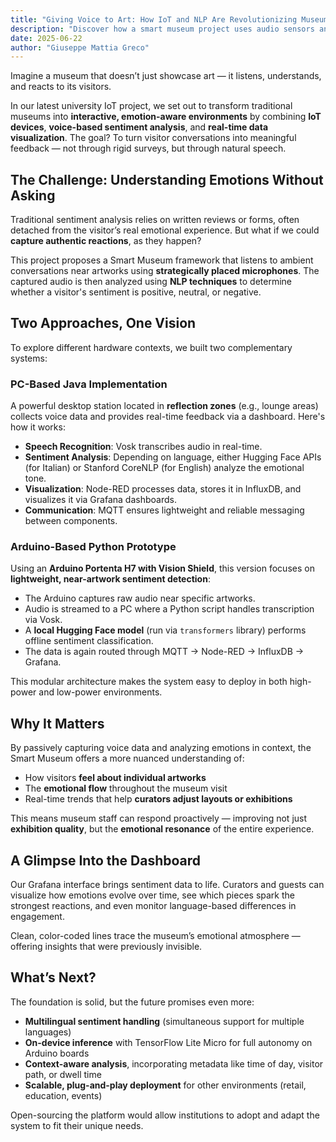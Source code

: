 ```yaml
---
title: "Giving Voice to Art: How IoT and NLP Are Revolutionizing Museum Experiences"
description: "Discover how a smart museum project uses audio sensors and real-time sentiment analysis to understand visitors' emotions and reshape cultural spaces."
date: 2025-06-22
author: "Giuseppe Mattia Greco"
---
```


Imagine a museum that doesn’t just showcase art — it listens, understands, and reacts to its visitors.

In our latest university IoT project, we set out to transform traditional museums into **interactive, emotion-aware environments** by combining **IoT devices**, **voice-based sentiment analysis**, and **real-time data visualization**. The goal? To turn visitor conversations into meaningful feedback — not through rigid surveys, but through natural speech.

## The Challenge: Understanding Emotions Without Asking

Traditional sentiment analysis relies on written reviews or forms, often detached from the visitor’s real emotional experience. But what if we could **capture authentic reactions**, as they happen?

This project proposes a Smart Museum framework that listens to ambient conversations near artworks using **strategically placed microphones**. The captured audio is then analyzed using **NLP techniques** to determine whether a visitor's sentiment is positive, neutral, or negative.

## Two Approaches, One Vision

To explore different hardware contexts, we built two complementary systems:

### PC-Based Java Implementation

A powerful desktop station located in **reflection zones** (e.g., lounge areas) collects voice data and provides real-time feedback via a dashboard. Here's how it works:

- **Speech Recognition**: Vosk transcribes audio in real-time.
- **Sentiment Analysis**: Depending on language, either Hugging Face APIs (for Italian) or Stanford CoreNLP (for English) analyze the emotional tone.
- **Visualization**: Node-RED processes data, stores it in InfluxDB, and visualizes it via Grafana dashboards.
- **Communication**: MQTT ensures lightweight and reliable messaging between components.

### Arduino-Based Python Prototype

Using an **Arduino Portenta H7 with Vision Shield**, this version focuses on **lightweight, near-artwork sentiment detection**:

- The Arduino captures raw audio near specific artworks.
- Audio is streamed to a PC where a Python script handles transcription via Vosk.
- A **local Hugging Face model** (run via `transformers` library) performs offline sentiment classification.
- The data is again routed through MQTT → Node-RED → InfluxDB → Grafana.

This modular architecture makes the system easy to deploy in both high-power and low-power environments.

## Why It Matters

By passively capturing voice data and analyzing emotions in context, the Smart Museum offers a more nuanced understanding of:

- How visitors **feel about individual artworks**
- The **emotional flow** throughout the museum visit
- Real-time trends that help **curators adjust layouts or exhibitions**

This means museum staff can respond proactively — improving not just **exhibition quality**, but the **emotional resonance** of the entire experience.

## A Glimpse Into the Dashboard

Our Grafana interface brings sentiment data to life. Curators and guests can visualize how emotions evolve over time, see which pieces spark the strongest reactions, and even monitor language-based differences in engagement.

Clean, color-coded lines trace the museum’s emotional atmosphere — offering insights that were previously invisible.

## What’s Next?

The foundation is solid, but the future promises even more:

- **Multilingual sentiment handling** (simultaneous support for multiple languages)
- **On-device inference** with TensorFlow Lite Micro for full autonomy on Arduino boards
- **Context-aware analysis**, incorporating metadata like time of day, visitor path, or dwell time
- **Scalable, plug-and-play deployment** for other environments (retail, education, events)

Open-sourcing the platform would allow institutions to adopt and adapt the system to fit their unique needs.
